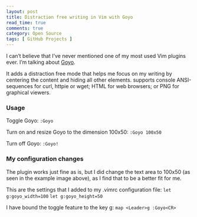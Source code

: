 ```yaml
---
layout: post
title: Distraction free writing in Vim with Goyo
read_time: true  
comments: true
category: Open Source
tags: [ GitHub Projects ]
---
```


I can’t believe that I’ve never mentioned one of my most used Vim plugins ever. I’m talking about [Goyo](https://github.com/junegunn/goyo.vim).

It adds a distraction free mode that helps me focus on my writing by centering the content and hiding all other elements.
supports console ANSI-sequences for curl, httpie or wget; HTML for web browsers; or PNG for graphical viewers. 

### Usage

Toggle Goyo:
`:Goyo`

Turn on and resize Goyo to the dimension 100x50:
`:Goyo 100x50`

Turn off Goyo:
`:Goyo!`

### My configuration changes

The plugin works just fine as is, but I did change the text area to 100x50 (as seen in the example image above), as I find that to be a better fit for me.

This are the settings that I added to my .vimrc configuration file:
`let g:goyo_width=100`
`let g:goyo_height=50`

I have bound the toggle feature to the key <Leader>g:
`map <Leader>g :Goyo<CR>`

